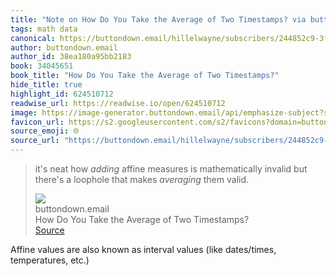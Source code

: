```yaml
---
title: "Note on How Do You Take the Average of Two Timestamps? via buttondown.email"
tags: math data
canonical: https://buttondown.email/hillelwayne/subscribers/244852c9-3f30-46ad-ac01-a3517550b474/archive/how-do-you-take-the-average-of-two-timestamps
author: buttondown.email
author_id: 38ea180a95bb2183
book: 34045651
book_title: "How Do You Take the Average of Two Timestamps?"
hide_title: true
highlight_id: 624510712
readwise_url: https://readwise.io/open/624510712
image: https://image-generator.buttondown.email/api/emphasize-subject?subject=How%20do%20you%20take%20the%20average%20of%20two%20timestamps%3F&author=Computer%20Things&date=2023-11-10&img=
favicon_url: https://s2.googleusercontent.com/s2/favicons?domain=buttondown.email
source_emoji: 🌐
source_url: "https://buttondown.email/hillelwayne/subscribers/244852c9-3f30-46ad-ac01-a3517550b474/archive/how-do-you-take-the-average-of-two-timestamps#:~:text=it%27s%20neat%20how,*averaging*%20them%20valid."
---
```


> it's neat how *adding* affine measures is mathematically invalid but there's a loophole that makes *averaging* them valid.
> <div class="quoteback-footer"><div class="quoteback-avatar"><img class="mini-favicon" src="https://s2.googleusercontent.com/s2/favicons?domain=buttondown.email"></div><div class="quoteback-metadata"><div class="metadata-inner"><span style="display:none">FROM:</span><div aria-label="buttondown.email" class="quoteback-author"> buttondown.email</div><div aria-label="How Do You Take the Average of Two Timestamps?" class="quoteback-title"> How Do You Take the Average of Two Timestamps?</div></div></div><div class="quoteback-backlink"><a target="_blank" aria-label="go to the full text of this quotation" rel="noopener" href="https://buttondown.email/hillelwayne/subscribers/244852c9-3f30-46ad-ac01-a3517550b474/archive/how-do-you-take-the-average-of-two-timestamps#:~:text=it%27s%20neat%20how,*averaging*%20them%20valid." class="quoteback-arrow"> Source</a></div></div>

Affine values are also known as interval values (like dates/times, temperatures, etc.)